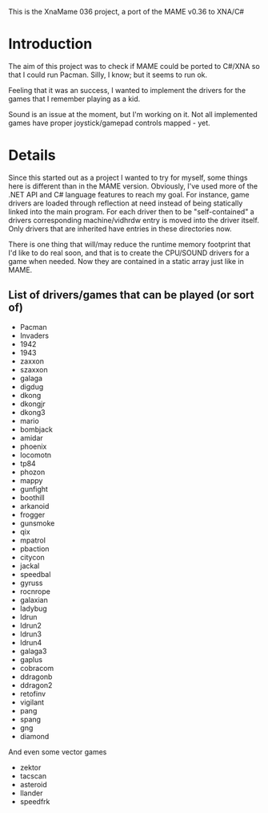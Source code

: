 This is the XnaMame 036 project, a port of the MAME v0.36 to XNA/C#

# Introduction #
The aim of this project was to check if MAME could be ported to C#/XNA so that I could run Pacman. Silly, I know; but it seems to run ok.

Feeling that it was an success, I wanted to implement the drivers for the games that I remember playing as a kid.

Sound is an issue at the moment, but I'm working on it. Not all implemented games have proper joystick/gamepad controls mapped - yet.

# Details #

Since this started out as a project I wanted to try for myself, some things here is different than in the MAME version. Obviously, I've used more of the .NET API and C# language features to reach my goal. For instance, game drivers are loaded through reflection at need instead of being statically linked into the main program. For each driver then to be "self-contained" a drivers corresponding machine/vidhrdw entry is moved into the driver itself. Only drivers that are inherited have entries in these directories now.

There is one thing that will/may reduce the runtime memory footprint that I'd like to do real soon, and that is to create the CPU/SOUND drivers for a game when needed. Now they are contained in a static array just like in MAME.

## List of drivers/games that can be played (or sort of) ##

  * Pacman
  * Invaders
  * 1942
  * 1943
  * zaxxon
  * szaxxon
  * galaga
  * digdug
  * dkong
  * dkongjr
  * dkong3
  * mario
  * bombjack
  * amidar
  * phoenix
  * locomotn
  * tp84
  * phozon
  * mappy
  * gunfight
  * boothill
  * arkanoid
  * frogger
  * gunsmoke
  * qix
  * mpatrol
  * pbaction
  * citycon
  * jackal
  * speedbal
  * gyruss
  * rocnrope
  * galaxian
  * ladybug
  * ldrun
  * ldrun2
  * ldrun3
  * ldrun4
  * galaga3
  * gaplus
  * cobracom
  * ddragonb
  * ddragon2
  * retofinv
  * vigilant
  * pang
  * spang
  * gng
  * diamond


And even some vector games
  * zektor
  * tacscan
  * asteroid
  * llander
  * speedfrk